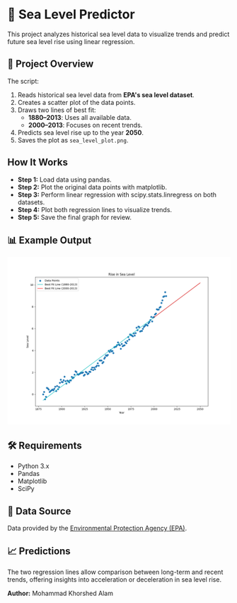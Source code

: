 # 🌊 Sea Level Predictor

This project analyzes historical sea level data to visualize trends and predict future sea level rise using linear regression.

## 📌 Project Overview
The script:
1. Reads historical sea level data from **EPA's sea level dataset**.
2. Creates a scatter plot of the data points.
3. Draws two lines of best fit:
   - **1880–2013**: Uses all available data.
   - **2000–2013**: Focuses on recent trends.
4. Predicts sea level rise up to the year **2050**.
5. Saves the plot as `sea_level_plot.png`.

## How It Works
- **Step 1:** Load data using pandas.
- **Step 2:** Plot the original data points with matplotlib.
- **Step 3:** Perform linear regression with scipy.stats.linregress on both datasets.
- **Step 4:** Plot both regression lines to visualize trends.
- **Step 5:** Save the final graph for review.

## 📊 Example Output
![Sea Level Plot](sea-level-predictor/sea_level_plot.png)

## 🛠️ Requirements
- Python 3.x
- Pandas
- Matplotlib
- SciPy

## 📂 Data Source
Data provided by the [Environmental Protection Agency (EPA)](https://www.epa.gov/).

## 📈 Predictions
The two regression lines allow comparison between long-term and recent trends, offering insights into acceleration or deceleration in sea level rise.

**Author:** Mohammad Khorshed Alam